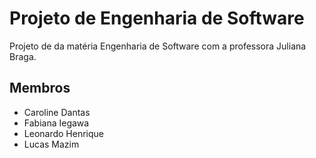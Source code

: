 # Projeto de Engenharia de Software
Projeto de da matéria Engenharia de Software com a professora Juliana Braga.

Membros
---

- Caroline Dantas
- Fabiana Iegawa
- Leonardo Henrique
- Lucas Mazim
